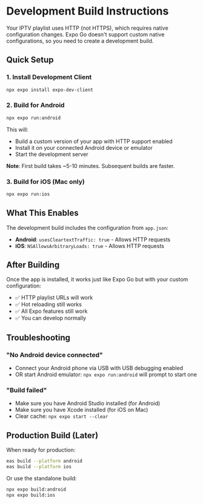 # Development Build Instructions

Your IPTV playlist uses HTTP (not HTTPS), which requires native configuration changes. Expo Go doesn't support custom native configurations, so you need to create a development build.

## Quick Setup

### 1. Install Development Client
```bash
npx expo install expo-dev-client
```

### 2. Build for Android
```bash
npx expo run:android
```

This will:
- Build a custom version of your app with HTTP support enabled
- Install it on your connected Android device or emulator
- Start the development server

**Note**: First build takes ~5-10 minutes. Subsequent builds are faster.

### 3. Build for iOS (Mac only)
```bash
npx expo run:ios
```

## What This Enables

The development build includes the configuration from `app.json`:
- **Android**: `usesCleartextTraffic: true` - Allows HTTP requests
- **iOS**: `NSAllowsArbitraryLoads: true` - Allows HTTP requests

## After Building

Once the app is installed, it works just like Expo Go but with your custom configuration:
- ✅ HTTP playlist URLs will work
- ✅ Hot reloading still works
- ✅ All Expo features still work
- ✅ You can develop normally

## Troubleshooting

### "No Android device connected"
- Connect your Android phone via USB with USB debugging enabled
- OR start Android emulator: `npx expo run:android` will prompt to start one

### "Build failed"
- Make sure you have Android Studio installed (for Android)
- Make sure you have Xcode installed (for iOS on Mac)
- Clear cache: `npx expo start --clear`

## Production Build (Later)

When ready for production:
```bash
eas build --platform android
eas build --platform ios
```

Or use the standalone build:
```bash
npx expo build:android
npx expo build:ios
```
